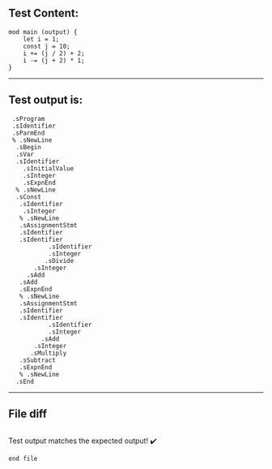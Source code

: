 
Test Content: 
-------------------------
```
mod main (output) {
    let i = 1;
    const j = 10;
    i += (j / 2) + 2;
    i -= (j + 2) * 1;
}
```
------------------------
Test output is: 
-------------------------
```
 .sProgram
 .sIdentifier
 .sParmEnd
 % .sNewLine
  .sBegin
  .sVar
  .sIdentifier
    .sInitialValue
    .sInteger
    .sExpnEnd
  % .sNewLine
  .sConst
   .sIdentifier
    .sInteger
   % .sNewLine
   .sAssignmentStmt
   .sIdentifier
   .sIdentifier
           .sIdentifier
           .sInteger
          .sDivide
       .sInteger
     .sAdd
   .sAdd
   .sExpnEnd
   % .sNewLine
   .sAssignmentStmt
   .sIdentifier
   .sIdentifier
           .sIdentifier
           .sInteger
         .sAdd
       .sInteger
      .sMultiply
   .sSubtract
   .sExpnEnd
   % .sNewLine
  .sEnd

```
------------------------

File diff
-------------------------
```diff

```
Test output matches the expected output! :heavy_check_mark:

```
end file
